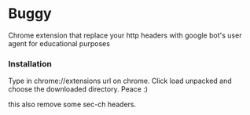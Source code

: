 # Buggy
Chrome extension that replace your http headers with google bot's user agent for educational purposes

### Installation
Type in chrome://extensions url on chrome.
Click load unpacked and choose the downloaded directory. Peace :) 

this also remove some sec-ch headers.
